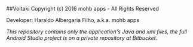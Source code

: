 ##Voltaki
Copyright (c) 2016 mohb apps - All Rights Reserved

Developer: Haraldo Albergaria Filho, a.k.a. mohb apps

*This repository contains only the application's Java and xml files,
the full Android Studio project is on a private repository at Bitbucket.*
